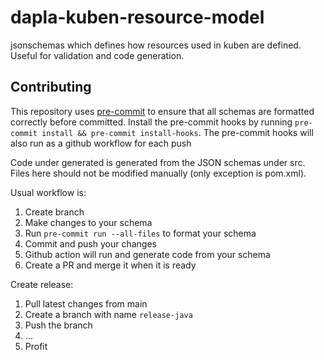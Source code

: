 # dapla-kuben-resource-model

jsonschemas which defines how resources used in kuben are defined. Useful for validation and code generation.

## Contributing

This repository uses [pre-commit](https://pre-commit.com/) to ensure that all schemas are formatted correctly before
committed.
Install the pre-commit hooks by running `pre-commit install && pre-commit install-hooks`.
The pre-commit hooks will also run as a github workflow for each push

Code under generated is generated from the JSON schemas under src. Files here should not be modified manually (only
exception is pom.xml).

Usual workflow is:
1. Create branch
2. Make changes to your schema
3. Run `pre-commit run --all-files` to format your schema
4. Commit and push your changes
5. Github action will run and generate code from your schema
6. Create a PR and merge it when it is ready

Create release:
1. Pull latest changes from main
2. Create a branch with name `release-java`
3. Push the branch
4. …
5. Profit